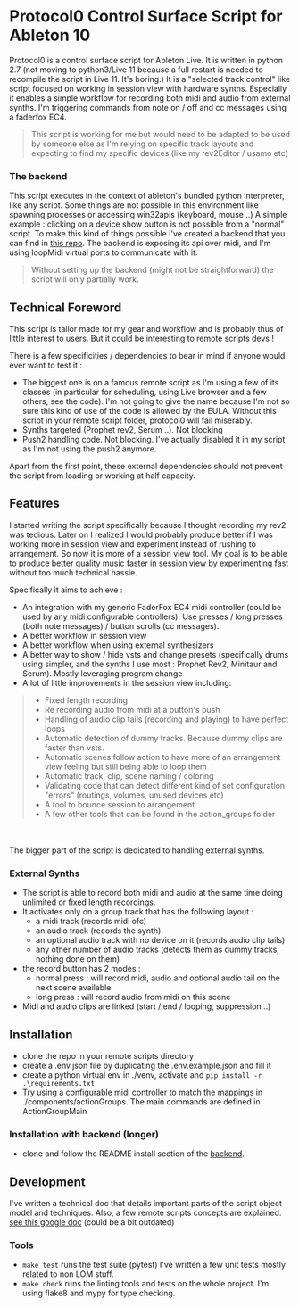 # Protocol0 Control Surface Script for Ableton 10

Protocol0 is a control surface script for Ableton Live. 
It is written in python 2.7 (not moving to python3/Live 11 because a full restart is needed to recompile the script in Live 11. It's boring.)
It is a "selected track control" like script focused on working in session view with hardware synths.
Especially it enables a simple workflow for recording both midi and audio from external synths.
I'm triggering commands from note on / off and cc messages using a
faderfox EC4.
> This script is working for me but would need to be adapted to be used by someone else as I'm relying on specific track
> layouts and expecting to find my specific devices (like my rev2Editor / usamo etc)

### The backend

This script executes in the context of ableton's bundled python interpreter, like any script.
Some things are not possible in this environment like spawning processes or accessing win32apis (keyboard, mouse ..)
A simple example : clicking on a device show button is not possible from a "normal" script.
To make this kind of things possible I've created a backend that you can find
in [this repo](https://github.com/lebrunthibault/Protocol-0-backend). The backend is exposing its api over midi, and I'm using
loopMidi virtual ports to communicate with it.
> Without setting up the backend (might not be straightforward) the script will only partially work.

## Technical Foreword

This script is tailor made for my gear and workflow and is probably thus of little interest to users. But it could be
interesting to remote scripts devs !

There is a few specificities / dependencies to bear in mind if anyone would ever want to test it :

- The biggest one is on a famous remote script as I'm using a few of its classes (in particular for scheduling, using
  Live browser and a few others, see the code). I'm not going to give the name because I'm not so sure this kind of use
  of the code is allowed by the EULA. Without this script in your remote script folder, protocol0 will fail miserably.
- Synths targeted (Prophet rev2, Serum ..). Not blocking
- Push2 handling code. Not blocking. I've actually disabled it in my script as I'm not using the push2 anymore.

Apart from the first point, these external dependencies should not prevent the script from loading or working at half capacity.

## Features

I started writing the script specifically because I thought recording my rev2 was tedious. Later on I realized I would
probably produce better if I was working more in session view and experiment instead of rushing to arrangement. So now
it is more of a session view tool. My goal is to be able to produce better quality music faster in session view by
experimenting fast without too much technical hassle.

Specifically it aims to achieve :

- An integration with my generic FaderFox EC4 midi controller (could be used by any midi configurable controllers). Use
  presses / long presses (both note messages) / button scrolls (cc messages).
- A better workflow in session view
- A better workflow when using external synthesizers
- A better way to show / hide vsts and change presets (specifically drums using simpler, and the synths I use most :
  Prophet Rev2, Minitaur and Serum). Mostly leveraging program change
- A lot of little improvements in the session view including:

> - Fixed length recording
> - Re recording audio from midi at a button's push
> - Handling of audio clip tails (recording and playing) to have perfect loops
> - Automatic detection of dummy tracks. Because dummy clips are faster than vsts.
> - Automatic scenes follow action to have more of an arrangement view feeling but still being able to loop them
> - Automatic track, clip, scene naming / coloring
> - Validating code that can detect different kind of set configuration "errors" (routings, volumes, unused devices etc)
> - A tool to bounce session to arrangement
> - A few other tools that can be found in the action_groups folder

<br><br>
The bigger part of the script is dedicated to handling external synths.

### External Synths

- The script is able to record both midi and audio at the same time doing unlimited or fixed length recordings.
- It activates only on a group track that has the following layout :
  - a midi track (records midi ofc)
  - an audio track (records the synth)
  - an optional audio track with no device on it (records audio clip tails)
  - any other number of audio tracks (detects them as dummy tracks, nothing done on them)
- the record button has 2 modes :
  - normal press : will record midi, audio and optional audio tail on the next scene available
  - long press : will record audio from midi on this scene
- Midi and audio clips are linked (start / end / looping, suppression ..)

## Installation

- clone the repo in your remote scripts directory
- create a .env.json file by duplicating the .env.example.json and fill it
- create a python virtual env in ./venv, activate and `pip install -r .\requirements.txt`
- Try using a configurable midi controller to match the mappings in ./components/actionGroups. The main commands are defined in ActionGroupMain

### Installation with backend (longer)

- clone and follow the README install section of the [backend](https://github.com/lebrunthibault/Protocol-0-backend).

## Development

I've written a technical doc that details important parts of the script object model and techniques. Also, a few
remote scripts concepts are
explained. [see this google doc](https://lebrunthibault.github.io/post/protocol0-technical-overview/) (could be a bit outdated)

### Tools

- `make test` runs the test suite (pytest) I've written a few unit tests mostly related to non LOM stuff.
- `make check` runs the linting tools and tests on the whole project. I'm using flake8 and mypy for type checking.
